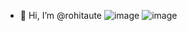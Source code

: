 - 👋 Hi, I’m @rohitaute
![image](https://github.com/user-attachments/assets/a228fa58-2c59-4ac6-808d-ffe9ebb18f3d)
![image](https://github.com/user-attachments/assets/dafce683-cb35-4909-b339-ada82f195d5e)


